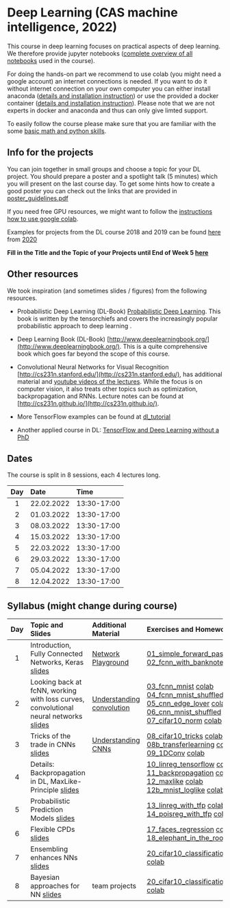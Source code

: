 
# Deep Learning (CAS machine intelligence, 2022) 

This course in deep learning focuses on practical aspects of deep learning. We therefore provide jupyter notebooks ([complete overview of all notebooks](https://github.com/tensorchiefs/dl_course_2022/tree/master/notebooks) used in the course). 

For doing the hands-on part we recommend to use colab (you might need a google account) an internet connections is needed. If you want to do it without internet connection on your own computer you can either install anaconda ([details and installation instruction](anaconda.md)) or use the provided a docker container ([details and installation instruction](docker.md)). Please note that we are not experts in docker and anaconda and thus can only give limted support.

To easily follow the course please make sure that you are familiar with the some [basic math and python skills](prerequistites.md). 

## Info for the projects
You can join together in small groups and choose a topic for your DL project. You should prepare a poster and a spotlight talk (5 minutes) which you will present on the last course day. To get some hints how to create a good poster you can check out the links that are provided in <a href="https://www.dropbox.com/s/u1f6mqk4pc3uhxe/poster-guidelines.pdf?dl=1">poster_guidelines.pdf</a> 

If you need free GPU resources, we might want to follow the [instructions how to use google colab](co.md). 

Examples for projects from the DL course 2018 and 2019 can be found [here](projects.md) from [2020](https://docs.google.com/spreadsheets/d/1NXinRQMifg_QNQs1fyn5HeiZNRnTGnIy1W7-ij-jQhg/edit?usp=sharing)

**Fill in the Title and the Topic of your Projects until End of Week 5 [here](https://docs.google.com/spreadsheets/d/1TZf5hKekzOlBC7J0-EAltGOMTuZyrDhHu3ANve0q6H4/edit?usp=sharing)**

## Other resources 
We took inspiration (and sometimes slides / figures) from the following resources.

* Probabilistic Deep Learning (DL-Book) [Probabilistic Deep Learning](https://www.manning.com/books/probabilistic-deep-learning?a_aid=probabilistic_deep_learning&a_bid=78e55885). This book is written by the tensorchiefs and covers the increasingly popular probabilistic approach to deep learning .

* Deep Learning Book (DL-Book) [http://www.deeplearningbook.org/](http://www.deeplearningbook.org/). This is a quite comprehensive book which goes far beyond the scope of this course. 

* Convolutional Neural Networks for Visual Recognition [http://cs231n.stanford.edu/](http://cs231n.stanford.edu/), has additional material and [youtube videos of the lectures](https://www.youtube.com/playlist?list=PLkt2uSq6rBVctENoVBg1TpCC7OQi31AlC). While the focus is on computer vision, it also treats other topics such as optimization, backpropagation and RNNs. Lecture notes can be found at [http://cs231n.github.io/](http://cs231n.github.io/).

* More TensorFlow examples can be found at [dl_tutorial](https://github.com/oduerr/dl_tutorial/tree/master/tensorflow/) 

* Another applied course in DL: [TensorFlow and Deep Learning without a PhD](https://cloud.google.com/blog/big-data/2017/01/learn-tensorflow-and-deep-learning-without-a-phd)

## Dates 
The course is split in 8 sessions, each 4 lectures long. 

| Day  |      Date    |      Time    |
|:--------:|:--------------|:---------------|
| 1        | 22.02.2022|13:30-17:00
| 2        | 01.03.2022|13:30-17:00
| 3        | 08.03.2022|13:30-17:00
| 4        | 15.03.2022|13:30-17:00
| 5        | 22.03.2022|13:30-17:00
| 6        | 29.03.2022|13:30-17:00
| 7        | 05.04.2022|13:30-17:00
| 8        | 12.04.2022|13:30-17:00

## Syllabus (might change during course) 

| Day  |      Topic and Slides    |      Additional Material    |		     Exercises and Homework       | Solutions to Exercises |
|:----:|:-------------------------|:----------------------------|:------------------------------------|:----------------------:|
| 1        | Introduction, Fully Connected Networks, Keras [slides](https://github.com/tensorchiefs/dl_course_2022/blob/master/slides/01_Introduction.pdf)|[Network Playground](https://playground.tensorflow.org/) |[01_simple_forward_pass](https://github.com/tensorchiefs/dl_course_2022/blob/master/notebooks/01_simple_forward_pass.ipynb) [colab](https://colab.research.google.com/github/tensorchiefs/dl_course_2022/blob/master/notebooks/01_simple_forward_pass.ipynb)<br>[02_fcnn_with_banknote](https://github.com/tensorchiefs/dl_course_2022/blob/master/notebooks/02_fcnn_with_banknote.ipynb) [colab](https://colab.research.google.com/github/tensorchiefs/dl_course_2022/blob/master/notebooks/02_fcnn_with_banknote.ipynb) | [sol](https://github.com/tensorchiefs/dl_course_2022/blob/master/notebooks/01_simple_forward_pass_sol.ipynb)&#160;[sol_colab](https://colab.research.google.com/github/tensorchiefs/dl_course_2022/blob/master/notebooks/01_simple_forward_pass_sol.ipynb)<br>[sol](https://github.com/tensorchiefs/dl_course_2022/blob/master/notebooks/02_fcnn_with_banknote_sol.ipynb)&#160;[sol_colab](https://colab.research.google.com/github/tensorchiefs/dl_course_2022/blob/master/notebooks/02_fcnn_with_banknote_sol.ipynb)
| 2        |Looking back at fcNN, working with loss curves, convolutional neural networks [slides](https://github.com/tensorchiefs/dl_course_2022/blob/master/slides/02_fcNN_CNN.pdf) |[Understanding convolution](https://towardsdatascience.com/intuitively-understanding-convolutions-for-deep-learning-1f6f42faee1)|[03_fcnn_mnist](https://github.com/tensorchiefs/dl_course_2022/blob/master/notebooks/03_fcnn_mnist.ipynb)  [colab](https://colab.research.google.com/github/tensorchiefs/dl_course_2022/blob/master/notebooks/03_fcnn_mnist.ipynb)<br>[04_fcnn_mnist_shuffled](https://github.com/tensorchiefs/dl_course_2022/blob/master/notebooks/04_fcnn_mnist_shuffled.ipynb) [colab](https://colab.research.google.com/github/tensorchiefs/dl_course_2022/blob/master/notebooks/04_fcnn_mnist_shuffled.ipynb) <br> [05_cnn_edge_lover](https://github.com/tensorchiefs/dl_course_2022/blob/master/notebooks/05_cnn_edge_lover.ipynb) [colab](https://colab.research.google.com/github/tensorchiefs/dl_course_2022/blob/master/notebooks/05_cnn_edge_lover.ipynb) <br>[06_cnn_mnist_shuffled](https://github.com/tensorchiefs/dl_course_2022/blob/master/notebooks/06_cnn_mnist_shuffled.ipynb) [colab](https://colab.research.google.com/github/tensorchiefs/dl_course_2022/blob/master/notebooks/06_cnn_mnist_shuffled.ipynb) <br>[07_cifar10_norm](https://github.com/tensorchiefs/dl_course_2022/blob/master/notebooks/07_cifar10_norm.ipynb) [colab](https://colab.research.google.com/github/tensorchiefs/dl_course_2022/blob/master/notebooks/07_cifar10_norm.ipynb)|[sol](https://github.com/tensorchiefs/dl_course_2022/blob/master/notebooks/03_fcnn_mnist_sol.ipynb)&#160;[sol_colab](https://colab.research.google.com/github/tensorchiefs/dl_course_2022/blob/master/notebooks/03_fcnn_mnist_sol.ipynb)<br>[sol](https://github.com/tensorchiefs/dl_course_2022/blob/master/notebooks/04_fcnn_mnist_shuffled_sol.ipynb)&#160;[sol_colab](https://colab.research.google.com/github/tensorchiefs/dl_course_2022/blob/master/notebooks/04_fcnn_mnist_shuffled_sol.ipynb) <br> [sol](https://github.com/tensorchiefs/dl_course_2022/blob/master/notebooks/05_cnn_edge_lover_sol.ipynb)&#160;[sol_colab](https://colab.research.google.com/github/tensorchiefs/dl_course_2022/blob/master/notebooks/05_cnn_edge_lover_sol.ipynb) <br>[sol](https://github.com/tensorchiefs/dl_course_2022/blob/master/notebooks/06_cnn_mnist_shuffled_sol.ipynb)&#160;[sol_colab](https://colab.research.google.com/github/tensorchiefs/dl_course_2022/blob/master/notebooks/06_cnn_mnist_shuffled_sol.ipynb) <br>[sol](https://github.com/tensorchiefs/dl_course_2022/blob/master/notebooks/07_cifar10_norm_sol.ipynb)&#160;[sol_colab](https://colab.research.google.com/github/tensorchiefs/dl_course_2022/blob/master/notebooks/07_cifar10_norm_sol.ipynb)
| 3        |Tricks of the trade in CNNs [slides](https://github.com/tensorchiefs/dl_course_2022/blob/master/slides/03_CNN.pdf) |[Understanding CNNs](http://cs231n.github.io/understanding-cnn)|[08_cifar10_tricks](https://github.com/tensorchiefs/dl_course_2022/blob/master/notebooks/08_cifar10_tricks.ipynb) [colab](https://colab.research.google.com/github/tensorchiefs/dl_course_2022/blob/master/notebooks/08_cifar10_tricks.ipynb) <br>[08b_transferlearning](https://github.com/tensorchiefs/dl_course_2022/blob/master/notebooks/08b_classification_few_labels.ipynb) [colab](https://colab.research.google.com/github/tensorchiefs/dl_course_2022/blob/master/notebooks/08b_classification_few_labels.ipynb) <br> [09_1DConv](https://github.com/tensorchiefs/dl_course_2022/blob/master/notebooks/09_1DConv.ipynb)  [colab](https://colab.research.google.com/github/tensorchiefs/dl_course_2022/blob/master/notebooks/09_1DConv.ipynb)|[sol](https://github.com/tensorchiefs/dl_course_2022/blob/master/notebooks/08_cifar10_tricks_sol.ipynb)&#160;[sol_colab](https://colab.research.google.com/github/tensorchiefs/dl_course_2022/blob/master/notebooks/08_cifar10_tricks_sol.ipynb) <br>[sol](https://github.com/tensorchiefs/dl_course_2022/blob/master/notebooks/08b_classification_few_labels_sol.ipynb)&#160;[sol_colab](https://colab.research.google.com/github/tensorchiefs/dl_course_2022/blob/master/notebooks/08b_classification_few_labels_sol.ipynb) <br> [sol](https://github.com/tensorchiefs/dl_course_2022/blob/master/notebooks/09_1DConv_sol.ipynb)&#160;[sol_colab](https://colab.research.google.com/github/tensorchiefs/dl_course_2022/blob/master/notebooks/09_1DConv_sol.ipynb)
| 4        |Details: Backpropagation in DL, MaxLike-Principle [slides](https://github.com/tensorchiefs/dl_course_2020/blob/master/slides/04_Details.pdf)| |[10_linreg_tensorflow](https://github.com/tensorchiefs/dl_course_2022/blob/master/notebooks/10_linreg_tensorflow.ipynb) [colab](https://colab.research.google.com/github/tensorchiefs/dl_course_2022/blob/master/notebooks/10_linreg_tensorflow.ipynb) <br>[11_backpropagation](https://github.com/tensorchiefs/dl_course_2022/blob/master/notebooks/11_backpropagation.ipynb) [colab](https://colab.research.google.com/github/tensorchiefs/dl_course_2022/blob/master/notebooks/11_backpropagation.ipynb) <br>[12_maxlike](https://github.com/tensorchiefs/dl_book/blob/master/chapter_04/nb_ch04_01.ipynb) [colab](https://colab.research.google.com/github/tensorchiefs/dl_book/blob/master/chapter_04/nb_ch04_01.ipynb)<br>[12b_mnist_loglike](https://github.com/tensorchiefs/dl_course_2022/blob/master/notebooks/12b_mnist_loglike.ipynb) [colab](https://colab.research.google.com/github/tensorchiefs/dl_course_2022/blob/master/notebooks/12b_mnist_loglike.ipynb)|[sol](https://github.com/tensorchiefs/dl_course_2022/blob/master/notebooks/10_linreg_tensorflow_sol.ipynb)&#160;[sol_colab](https://colab.research.google.com/github/tensorchiefs/dl_course_2022/blob/master/notebooks/10_linreg_tensorflow_sol.ipynb) <br>[sol](https://github.com/tensorchiefs/dl_course_2022/blob/master/notebooks/11_backpropagation_sol.ipynb)&#160;[sol_colab](https://colab.research.google.com/github/tensorchiefs/dl_course_2022/blob/master/notebooks/11_backpropagation_sol.ipynb) <br> - <br> -
|5     |Probabilistic Prediction Models [slides](https://github.com/tensorchiefs/dl_course_2022/blob/master/slides/05_Probabilistic_Modeling.pdf)   | |[13_linreg_with_tfp](https://github.com/tensorchiefs/dl_course_2022/blob/master/notebooks/13_linreg_with_tfp.ipynb)  [colab](https://colab.research.google.com/github/tensorchiefs/dl_course_2022/blob/master/notebooks/13_linreg_with_tfp.ipynb) <br>[14_poisreg_with_tfp](https://github.com/tensorchiefs/dl_course_2022/blob/master/notebooks/14_poisreg_with_tfp.ipynb) [colab](https://colab.research.google.com/github/tensorchiefs/dl_course_2022/blob/master/notebooks/14_poisreg_with_tfp.ipynb) | [sol](https://github.com/tensorchiefs/dl_course_2022/blob/master/notebooks/13_linreg_with_tfp_sol.ipynb)&#160;[sol_colab](https://colab.research.google.com/github/tensorchiefs/dl_course_2022/blob/master/notebooks/13_linreg_with_tfp_sol.ipynb) <br> [sol](https://github.com/tensorchiefs/dl_course_2022/blob/master/notebooks/14_poisreg_with_tfp_sol.ipynb)&#160;[sol_colab](https://colab.research.google.com/github/tensorchiefs/dl_course_2022/blob/master/notebooks/14_poisreg_with_tfp_sol.ipynb)
| 6        |Flexible CPDs [slides](https://github.com/tensorchiefs/dl_course_2022/blob/master/slides/06_flexible_CPDs.pdf) || [17_faces_regression](https://github.com/tensorchiefs/dl_course_2022/blob/master/notebooks/17_faces_regression.ipynb) [colab](https://colab.research.google.com/github/tensorchiefs/dl_course_2022/blob/master/notebooks/17_faces_regression.ipynb) <br>[18_elephant_in_the_room](https://github.com/tensorchiefs/dl_course_2022/blob/master/notebooks/18_elephant_in_the_room.ipynb)  [colab](https://colab.research.google.com/github/tensorchiefs/dl_course_2022/blob/master/notebooks/18_elephant_in_the_room.ipynb) | [sol](https://github.com/tensorchiefs/dl_course_2022/blob/master/notebooks/17_faces_regression_sol.ipynb)&#160;[sol_colab](https://colab.research.google.com/github/tensorchiefs/dl_course_2022/blob/master/notebooks/17_faces_regression_sol.ipynb) <br> [sol](https://github.com/tensorchiefs/dl_course_2022/blob/master/notebooks/18_elephant_in_the_room_sol.ipynb)&#160;[sol_colab](https://colab.research.google.com/github/tensorchiefs/dl_course_2022/blob/master/notebooks/18_elephant_in_the_room_sol.ipynb)
| 7        | Ensembling enhances NNs [slides](https://github.com/tensorchiefs/dl_course_2022/blob/master/slides/07_ensembling.pdf) | |[20_cifar10_classification_mc_and_vi](https://github.com/tensorchiefs/dl_course_2022/blob/master/notebooks/20_cifar10_classification_mc_and_vi.ipynb) [colab](https://colab.research.google.com/github/tensorchiefs/dl_course_2022/blob/master/notebooks/20_cifar10_classification_mc_and_vi.ipynb)|
| 8        | Bayesian approaches for NN [slides](https://github.com/tensorchiefs/dl_course_2022/blob/master/slides/08_bayes.pdf) | team projects |[20_cifar10_classification_mc_and_vi](https://github.com/tensorchiefs/dl_course_2022/blob/master/notebooks/20_cifar10_classification_mc_and_vi.ipynb) [colab](https://colab.research.google.com/github/tensorchiefs/dl_course_2022/blob/master/notebooks/20_cifar10_classification_mc_and_vi.ipynb)|


